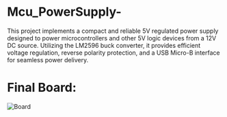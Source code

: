 # Mcu_PowerSupply-
This project implements a compact and reliable 5V regulated power supply designed to power microcontrollers and other 5V logic devices from a 12V DC source. Utilizing the LM2596 buck converter, it provides efficient voltage regulation, reverse polarity protection, and a USB Micro-B interface for seamless power delivery.
# Final Board:

![Board](https://github.com/user-attachments/assets/0516564f-4921-40e3-b31c-4ec98604a1de)
